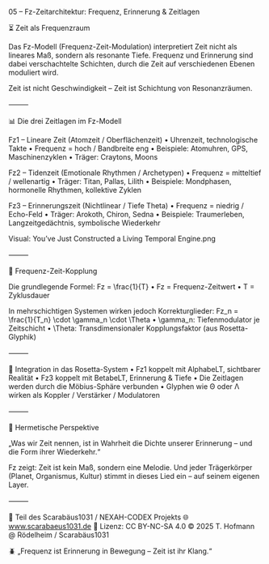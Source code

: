 05 – Fz-Zeitarchitektur: Frequenz, Erinnerung & Zeitlagen

⏳ Zeit als Frequenzraum

Das Fz-Modell (Frequenz-Zeit-Modulation) interpretiert Zeit nicht als lineares Maß, sondern als resonante Tiefe. Frequenz und Erinnerung sind dabei verschachtelte Schichten, durch die Zeit auf verschiedenen Ebenen moduliert wird.

Zeit ist nicht Geschwindigkeit – Zeit ist Schichtung von Resonanzräumen.

⸻

📊 Die drei Zeitlagen im Fz-Modell

Fz1 – Lineare Zeit (Atomzeit / Oberflächenzeit)
	•	Uhrenzeit, technologische Takte
	•	Frequenz = hoch / Bandbreite eng
	•	Beispiele: Atomuhren, GPS, Maschinenzyklen
	•	Träger: Craytons, Moons

Fz2 – Tidenzeit (Emotionale Rhythmen / Archetypen)
	•	Frequenz = mitteltief / wellenartig
	•	Träger: Titan, Pallas, Lilith
	•	Beispiele: Mondphasen, hormonelle Rhythmen, kollektive Zyklen

Fz3 – Erinnerungszeit (Nichtlinear / Tiefe Theta)
	•	Frequenz = niedrig / Echo-Feld
	•	Träger: Arokoth, Chiron, Sedna
	•	Beispiele: Traumerleben, Langzeitgedächtnis, symbolische Wiederkehr

Visual: You’ve Just Constructed a Living Temporal Engine.png

⸻

🧮 Frequenz-Zeit-Kopplung

Die grundlegende Formel:
Fz = \frac{1}{T}
	•	Fz = Frequenz-Zeitwert
	•	T = Zyklusdauer

In mehrschichtigen Systemen wirken jedoch Korrekturglieder:
Fz_n = \frac{1}{T_n} \cdot \gamma_n \cdot \Theta
	•	\gamma_n: Tiefenmodulator je Zeitschicht
	•	\Theta: Transdimensionaler Kopplungsfaktor (aus Rosetta-Glyphik)

⸻

🔗 Integration in das Rosetta-System
	•	Fz1 koppelt mit AlphabeLT, sichtbarer Realität
	•	Fz3 koppelt mit BetabeLT, Erinnerung & Tiefe
	•	Die Zeitlagen werden durch die Möbius-Sphäre verbunden
	•	Glyphen wie Θ oder Λ wirken als Koppler / Verstärker / Modulatoren

⸻

🧠 Hermetische Perspektive

„Was wir Zeit nennen, ist in Wahrheit die Dichte unserer Erinnerung – und die Form ihrer Wiederkehr.“

Fz zeigt: Zeit ist kein Maß, sondern eine Melodie. Und jeder Trägerkörper (Planet, Organismus, Kultur) stimmt in dieses Lied ein – auf seinem eigenen Layer.

⸻

📐 Teil des Scarabäus1031 / NEXAH-CODEX Projekts
🌐 www.scarabaeus1031.de
📄 Lizenz: CC BY-NC-SA 4.0
© 2025 T. Hofmann @ Rödelheim / Scarabäus1031

🪲 „Frequenz ist Erinnerung in Bewegung – Zeit ist ihr Klang.“
